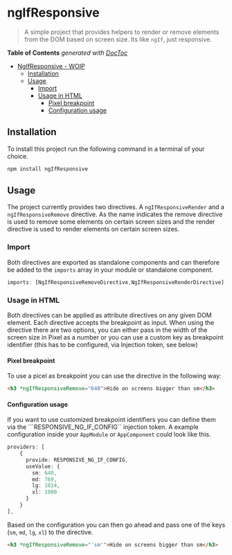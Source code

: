 # ngIfResponsive

> A simple project that provides helpers to render or remove elements from the DOM based on screen size. Its like `ngIf`, just responsive.



<!-- START doctoc generated TOC please keep comment here to allow auto update -->
<!-- DON'T EDIT THIS SECTION, INSTEAD RE-RUN doctoc TO UPDATE -->
**Table of Contents**  *generated with [DocToc](https://github.com/thlorenz/doctoc)*

- [NgIfResponsive - WOIP](#ngifresponsive---woip)
  - [Installation](#installation)
  - [Usage](#usage)
    - [Import](#import)
    - [Usage in HTML](#usage-in-html)
      - [Pixel breakpoint](#pixel-breakpoint)
      - [Configuration usage](#configuration-usage)

<!-- END doctoc generated TOC please keep comment here to allow auto update -->

## Installation

To install this project run the following command in a terminal of your choice. 

```bash
npm install ngIfResponsive
```
## Usage

The project currently provides two directives. A `ngIfResponsiveRender` and a `ngIfResponsiveRemove` directive. As the name indicates the remove directive is used to remove some elements on certain screen sizes and the render directive is used to render elements on certain screen sizes.

### Import

Both directives are exported as standalone components and can therefore be added to the `imports` array in your module or standalone component.



```typescript
imports: [NgIfResponsiveRemoveDirective,NgIfResponsiveRenderDirective]
```



### Usage in HTML

Both directives can be applied as attribute directives on any given DOM element. Each directive accepts the breakpoint as input. When using the directive there are two options, you can either pass in the width of the screen size in Pixel as a number or you can use a custom key as breakpoint identifier (this has to be configured, via Injection token, see below)



#### Pixel breakpoint

To use a picel as breakpoint you can use the directive in the following way:

```html
<h3 *ngIfResponsiveRemove="640">Hide on screens bigger than sm</h3>
```



#### Configuration usage

If you want to use customized breakpoint identifiers you can define them via the ```RESPONSIVE_NG_IF_CONFIG`` injection token. A example configuration inside your `AppModule` or `AppComponent` could look like this.

```typescript
providers: [
    {
      provide: RESPONSIVE_NG_IF_CONFIG,
      useValue: {
        sm: 640,
        md: 769,
        lg: 1024,
        xl: 1080
      }
    }
],
```



Based on the configuration you can then go ahead and pass one of the keys (`sm`, `md`, `lg`, `xl`) to the directive.

```html
<h3 *ngIfResponsiveRemove="'sm'">Hide on screens bigger than sm</h3>
```

